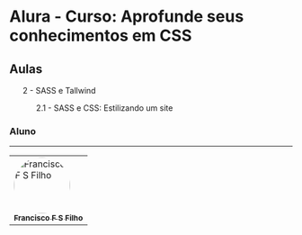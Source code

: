 # Alura - Curso: Aprofunde seus conhecimentos em CSS

## Aulas

<ol>
  2 - SASS e Tallwind
  <ol>
      2.1 - SASS e CSS: Estilizando um site
  </ol>
</ol>

### Aluno
---
<table>
  <tr>
      <td>
        <a href="https://github.com/ffsf-filho">
          <img style="border-radius: 50%;" src="https://avatars.githubusercontent.com/u/70358338?v=4" width="100px;" alt="Francisco F S Filho">
          <br />
          <sub>
            <b>Francisco F S Filho</b>
          </sub>
        </a>
      </td>
  </tr>
</table>
